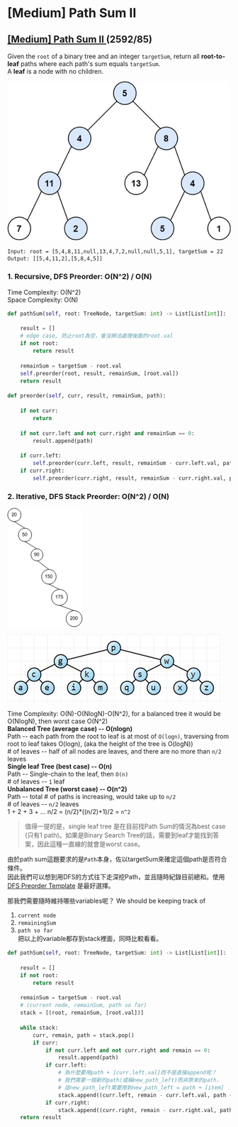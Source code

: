# \[Medium\] Path Sum II

## [\[Medium\] Path Sum II ](https://leetcode.com/problems/path-sum-ii/)                  \(2592/85\)

Given the `root` of a binary tree and an integer `targetSum`, return all **root-to-leaf** paths where each path's sum equals `targetSum`.  
A **leaf** is a node with no children.

![](../../.gitbook/assets/image%20%2832%29.png)



```text
Input: root = [5,4,8,11,null,13,4,7,2,null,null,5,1], targetSum = 22
Output: [[5,4,11,2],[5,8,4,5]]
```

### 1. Recursive, DFS Preorder: O\(N^2\) / O\(N\)

Time Complexity: O\(N^2\)  
Space Complexity: O\(N\)

```python
def pathSum(self, root: TreeNode, targetSum: int) -> List[List[int]]:

    result = []
    # edge case, 防止root為空，會沒辦法處理後面的root.val
    if not root:
        return result

    remainSum = targetSum - root.val
    self.preorder(root, result, remainSum, [root.val])
    return result

def preorder(self, curr, result, remainSum, path):

    if not curr:
        return

    if not curr.left and not curr.right and remainSum == 0:
        result.append(path)

    if curr.left:
        self.preorder(curr.left, result, remainSum - curr.left.val, path + [curr.left.val])
    if curr.right:
        self.preorder(curr.right, result, remainSum - curr.right.val, path + [curr.right.val])
```

### 2. Iterative, DFS Stack Preorder: O\(N^2\) / O\(N\) 

![single leaf tree](../../.gitbook/assets/image%20%2833%29.png)

![complete balanced tree](../../.gitbook/assets/image%20%2834%29.png)

Time Complexity: O\(N\)-O\(NlogN\)-O\(N^2\), for a balanced tree it would be O\(NlogN\), then worst case O\(N^2\)  
**Balanced Tree \(average case\)  -- O\(nlogn\)**  
Path -- each path from the root to leaf is at most of `O(logn)`, traversing from root to leaf takes O\(logn\), \(aka the height of the tree is O\(logN\)\)  
\# of leaves -- half of all nodes are leaves, and there are no more than `n/2` leaves  
**Single leaf Tree  \(best case\)  -- O\(n\)**  
Path -- Single-chain to the leaf, then `O(n)`  
\# of leaves -- `1` leaf  
**Unbalanced Tree \(worst case\)  -- O\(n^2\)**  
Path -- total \# of paths is increasing, would take up to `n/2`   
\# of leaves -- `n/2` leaves  
1 + 2 + 3 + ... n/2 = \(n/2\)\*\(\(n/2\)+1\)/2 = `n^2`

> 值得一提的是，single leaf tree 是在目前找Path Sum的情況為best case \(只有1 path\)。如果是Binary Search Tree的話，需要到leaf才能找到答案，因此這種一直線的就會是worst case。

由於path sum這題要求的是`Path`本身，佐以targetSum來確定這個path是否符合條件。  
因此我們可以想到用DFS的方式往下走深挖Path，並且隨時紀錄目前總和。使用 [DFS Preorder Template](https://app.gitbook.com/@iscolectivo/s/algonote/shu-ju-jie-gou/binary-tree) 是最好選擇。  
  
那我們需要隨時維持哪些variables呢？ We should be keeping track of    
1. `current node`  
2. `remainingSum`  
3. `path so far`  
把以上的variable都存到stack裡面，同時比較看看。

```python
def pathSum(self, root: TreeNode, targetSum: int) -> List[List[int]]:

    result = []
    if not root:
        return result

    remainSum = targetSum - root.val
    # (current node, remainSum, path so far)
    stack = [(root, remainSum, [root.val])]

    while stack:
        curr, remain, path = stack.pop()
        if curr:
            if not curr.left and not curr.right and remain == 0:
                result.append(path)
            if curr.left:
                # 為什麼要用path + [curr.left.val]而不是直接append呢？
                # 我們需要一個新的path(或稱new_path_left)而非原來的path，
                # 這new_path_left需要用到new_path_left = path + [item]
                stack.append((curr.left, remain - curr.left.val, path + [curr.left.val]))
            if curr.right:
                stack.append((curr.right, remain - curr.right.val, path + [curr.right.val]))
    return result
```

